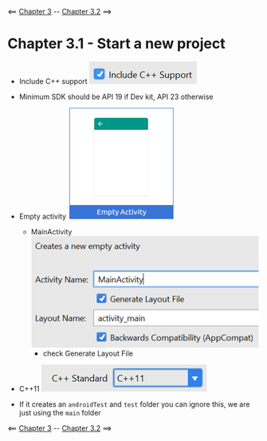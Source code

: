 <== [Chapter 3](./Chapter_03.md) -- [Chapter 3.2](./Chapter_03_02.md) ==>

# Chapter 3.1 - Start a new project

* Include C++ support
![Choose C++ Support](../images/Chapter_03_IMG_001.png)
* Minimum SDK should be API 19 if Dev kit, API 23 otherwise
* Empty activity
![Empty activity](../images/Chapter_03_IMG_002.png)
    * MainActivity 
    ![MainActivity](../images/Chapter_03_IMG_003.png)
        * check Generate Layout File
* C++11
![C++11](../images/Chapter_03_IMG_004.png)

* If it creates an `androidTest` and `test` folder you can ignore this, we are just using the `main` folder

<== [Chapter 3](./Chapter_03.md) -- [Chapter 3.2](./Chapter_03_02.md) ==>
